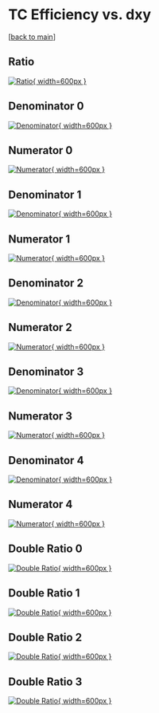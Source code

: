 # TC Efficiency vs. dxy

[[back to main](./)]



## Ratio

[![Ratio](../mtv/var/TC_loweta_321_1_eff_dxy.png){ width=600px }](../mtv/var/TC_loweta_321_1_eff_dxy.pdf)

## Denominator 0

[![Denominator](../mtv/den/TC_loweta_321_1_eff_dxy_den0.png){ width=600px }](../mtv/den/TC_loweta_321_1_eff_dxy_den0.pdf)

## Numerator 0

[![Numerator](../mtv/num/TC_loweta_321_1_eff_dxy_num0.png){ width=600px }](../mtv/num/TC_loweta_321_1_eff_dxy_num0.pdf)

## Denominator 1

[![Denominator](../mtv/den/TC_loweta_321_1_eff_dxy_den1.png){ width=600px }](../mtv/den/TC_loweta_321_1_eff_dxy_den1.pdf)

## Numerator 1

[![Numerator](../mtv/num/TC_loweta_321_1_eff_dxy_num1.png){ width=600px }](../mtv/num/TC_loweta_321_1_eff_dxy_num1.pdf)

## Denominator 2

[![Denominator](../mtv/den/TC_loweta_321_1_eff_dxy_den2.png){ width=600px }](../mtv/den/TC_loweta_321_1_eff_dxy_den2.pdf)

## Numerator 2

[![Numerator](../mtv/num/TC_loweta_321_1_eff_dxy_num2.png){ width=600px }](../mtv/num/TC_loweta_321_1_eff_dxy_num2.pdf)

## Denominator 3

[![Denominator](../mtv/den/TC_loweta_321_1_eff_dxy_den3.png){ width=600px }](../mtv/den/TC_loweta_321_1_eff_dxy_den3.pdf)

## Numerator 3

[![Numerator](../mtv/num/TC_loweta_321_1_eff_dxy_num3.png){ width=600px }](../mtv/num/TC_loweta_321_1_eff_dxy_num3.pdf)

## Denominator 4

[![Denominator](../mtv/den/TC_loweta_321_1_eff_dxy_den4.png){ width=600px }](../mtv/den/TC_loweta_321_1_eff_dxy_den4.pdf)

## Numerator 4

[![Numerator](../mtv/num/TC_loweta_321_1_eff_dxy_num4.png){ width=600px }](../mtv/num/TC_loweta_321_1_eff_dxy_num4.pdf)

## Double Ratio 0

[![Double Ratio](../mtv/ratio/TC_loweta_321_1_eff_dxy_ratio0.png){ width=600px }](../mtv/ratio/TC_loweta_321_1_eff_dxy_ratio0.pdf)

## Double Ratio 1

[![Double Ratio](../mtv/ratio/TC_loweta_321_1_eff_dxy_ratio1.png){ width=600px }](../mtv/ratio/TC_loweta_321_1_eff_dxy_ratio1.pdf)

## Double Ratio 2

[![Double Ratio](../mtv/ratio/TC_loweta_321_1_eff_dxy_ratio2.png){ width=600px }](../mtv/ratio/TC_loweta_321_1_eff_dxy_ratio2.pdf)

## Double Ratio 3

[![Double Ratio](../mtv/ratio/TC_loweta_321_1_eff_dxy_ratio3.png){ width=600px }](../mtv/ratio/TC_loweta_321_1_eff_dxy_ratio3.pdf)

